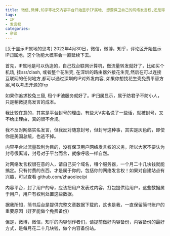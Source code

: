 ```yaml
---
title: 微信,微博,知乎等社交内容平台开始显示IP属地, 想要保卫自己的网络发言权,还是得花点钱...
tags: 
- IP
- 发言权
categories:
- 杂谈
---
```


[关于显示IP属地的思考]
2022年4月30日，微信，微博，知乎，评论区开始显示IP归属地，这个功能大概率会一直延续下去。

首先，IP属地是可以伪造的，自己找台联网计算机，做流量转发就好了，比如买个机场, 挂ssr/clash, 或者整个花生壳, 在深圳的路由器外接花生壳,然后在可以连接互联网的任何地方,都可以通过深圳的IP对外发内容, 如果你想找花生壳免费平替方案,可以考虑开源的frp

如果你追求狡兔三窟, 租个IP池服务就好了。IP归属显示，属于防君子不防小人，只是稍微提高发言的成本。

我比较在意的，其实是平台封号的理由，有些大V实名说了一些话，就被封号，又不给出理由，真的很不合规。

我不反对网络实名发言，但我反对随意封号，但封号这种事，其实是灰色的，即使你是美国总统，也逃不掉。

内容平台以流量盈利为目的，没有保卫用户网络发言权的义务，所以大家不要认为封号很离谱，封号对于平台而言，就像呼吸一样自然。

对网络发言权很在意的人，请自己买个域名，租个服务器，一个月二十几块钱就能搞定。只有付费的东西，才是属于你的，包括你的网络发言权！如果对自建站点有兴趣，可以查看
github.com/zhaoolee/pi 

内容平台，封了用户的号，应该把用户发表过内容，打包提供给用户，这些数据属于用户，用户有权利处置这些数据。

据我所知，简书后台是提供完整文章数据下载的，这也是我，一直保留简书账户的重要原因（好歹能做个免费备份）

但是，微博，微信，知乎的内容创作者们，请提前做好内容备份，内容备份的最好方式，是每月花二十几块钱，做个内容备份站。


